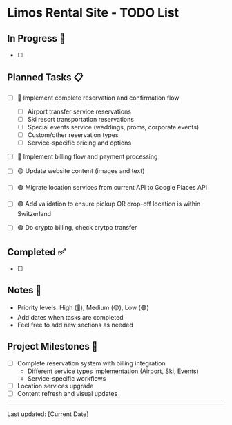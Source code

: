 # Limos Rental Site - TODO List

## In Progress 🚧
- [ ] 

## Planned Tasks 📋
- [ ] 🔴 Implement complete reservation and confirmation flow
    - [ ] Airport transfer service reservations
    - [ ] Ski resort transportation reservations
    - [ ] Special events service (weddings, proms, corporate events)
    - [ ] Custom/other reservation types
    - [ ] Service-specific pricing and options
- [ ] 🔴 Implement billing flow and payment processing
- [ ] 🟡 Update website content (images and text)
- [ ] 🟢 Migrate location services from current API to Google Places API
- [ ] 🟢 Add validation to ensure pickup OR drop-off location is within Switzerland
- [ ] 🟢 Do crypto billing, check crytpo transfer


## Completed ✅
- [ ] 

## Notes 📝
- Priority levels: High (🔴), Medium (🟡), Low (🟢)
- Add dates when tasks are completed
- Feel free to add new sections as needed

## Project Milestones 🎯
- [ ] Complete reservation system with billing integration
    - Different service types implementation (Airport, Ski, Events)
    - Service-specific workflows
- [ ] Location services upgrade
- [ ] Content refresh and visual updates

---
Last updated: [Current Date]